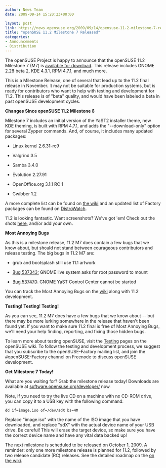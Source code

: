 ```yaml
---
author: News Team
date: 2009-09-14 15:20:23+00:00

layout: post
link: https://news.opensuse.org/2009/09/14/opensuse-11-2-milestone-7-released/
title: "openSUSE 11.2 Milestone 7 Released"
categories:
- Announcements
- Distribution
---
```

The openSUSE Project is happy to announce that the openSUSE 11.2 Milestone 7 (M7) is [available for download](http://software.opensuse.org/developer). This release includes GNOME 2.28 beta 2, KDE 4.3.1, RPM 4.7.1, and much more.

This is a Milestone Release, one of several that lead up to the 11.2 final release in November. It may not be suitable for production systems, but is ready for contributors who want to help with testing and development for 11.2. This release is of "beta" quality, and would have been labeled a beta in past openSUSE development cycles.

**Changes Since openSUSE 11.2 Milestone 6**

Milestone 7 includes an initial version of the YaST2 installer theme, new KDE theming, is built with RPM 4.7.1, and adds the "--download-only" option for several Zypper commands. And, of course, it includes many updated packages:



	
  * Linux kernel 2.6.31-rc9

	
  * Valgrind 3.5

	
  * Samba 3.4.0

	
  * Evolution 2.27.91

	
  * OpenOffice.org 3.1.1 RC 1

	
  * Gwibber 1.2


A more complete list can be found on [the wiki](http://en.opensuse.org/Factory/News) and an updated list of Factory packages can be found on [DistroWatch](http://distrowatch.com/table.php?distribution=suse).

11.2 is looking fantastic. Want screenshots? We've got 'em! Check out the shots [here](http://en.opensuse.org/Screenshots/11.2_Milestones), and/or add your own.

**Most Annoying Bugs**

As this is a milestone release, 11.2 M7 does contain a few bugs that we know about, but should not stand between courageous contributors and release testing. The big bugs in 11.2 M7 are:



	
  * grub and bootsplash still use 11.1 artwork

	
  * [Bug 537343:](https://bugzilla.novell.com/show_bug.cgi?id=537343) GNOME live system asks for root password to mount

	
  * [Bug 537470:](https://bugzilla.novell.com/show_bug.cgi?id=537470) GNOME YaST Control Center cannot be started


You can track the Most Annoying Bugs on the [wiki](http://en.opensuse.org/Bugs:Most_Annoying_Bugs_11.2_dev) along with 11.2 development.

**Testing! Testing! Testing!**

As you can see, 11.2 M7 does have a few bugs that we know about -- but there may be more lurking somewhere in the release that haven't been found yet. If you want to make sure 11.2 final is free of Most Annoying Bugs, we'll need your help finding, reporting, and fixing those hidden bugs.

To learn more about testing openSUSE, visit the [Testing](http://en.opensuse.org/Testing/) pages on the openSUSE wiki. To follow the testing and development process, we suggest that you subscribe to the openSUSE-Factory mailing list, and join the #openSUSE-Factory channel on Freenode to discuss openSUSE development.

**Get Milestone 7 Today!**

What are you waiting for? Grab the milestone release today! Downloads are available at [software.opensuse.org/developer/](http://software.opensuse.org/developer/) now.

Note, if you need to try the live CD on a machine with no CD-ROM drive, you can copy it to a USB key with the following command:

    
    dd if=image.iso of=/dev/sdX bs=4M


Replace "image.iso" with the name of the ISO image that you have downloaded, and replace "sdX" with the actual device name of your USB drive. Be careful! This will erase the target device, so make sure you have the correct device name and have any vital data backed up!

The next milestone is scheduled to be released on October 1, 2009. A reminder: only one more milestone release is planned for 11.2, followed by two release candidate (RC) releases. See the detailed roadmap on the [on the wiki](http://en.opensuse.org/Roadmap/11.2).		
